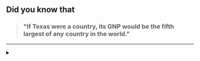 ## Did you know that

<h3>
  <blockquote>
<!--START_SECTION:debris-->                                                                                                                                                                                                                                                                                                           
"If Texas were a country, its GNP would be the fifth largest of any country in the world."
<!--END_SECTION:debris-->
  </blockquote>
</h3>

-----

<details>
  <summary></summary>

<img src="https://github-readme-stats.vercel.app/api?show_icons=true&hide=issues&username=ekickx"> <img src="https://github-readme-stats.vercel.app/api/top-langs/?layout=compact&username=ekickx">

</details>
